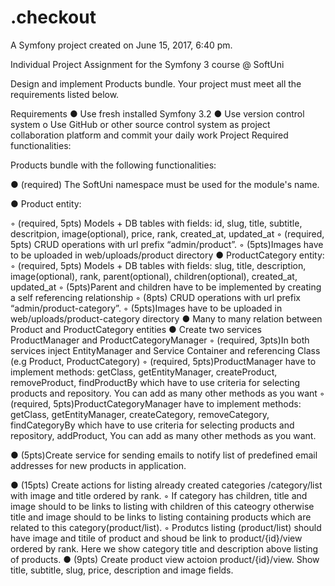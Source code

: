 .checkout
=========

A Symfony project created on June 15, 2017, 6:40 pm.

Individual Project Assignment for the Symfony 3 course @ SoftUni


Design and implement Products bundle. Your project must meet all the requirements listed below.

Requirements
●	Use fresh installed Symfony 3.2
●	Use version control system
o	Use GitHub or other source control system as project collaboration platform and commit your daily work
Project
Required functionalities:

Products bundle with the following functionalities:

●	(required) The SoftUni namespace must be used for the module's name.

●	Product entity:

◦	(required, 5pts) Models + DB tables with fields: id, slug, title, subtitle, descritpion, image(optional), price, rank, created_at, updated_at
◦	(required, 5pts) CRUD operations with url prefix “admin/product”.
◦	(5pts)Images have to be uploaded in web/uploads/product directory
●	ProductCategory entity:
◦	(required, 5pts) Models + DB tables with fields: slug, title, description, image(optional), rank, parent(optional), children(optional), created_at, updated_at
◦	(5pts)Parent and children have to be implemented by creating a self referencing
relationship
◦	(8pts) CRUD operations with url prefix “admin/product-category”.
◦	(5pts)Images have to be uploaded in web/uploads/product-category directory
●	Many to many relation between Product and ProductCategory entities
●	Create two services ProductManager and ProductCategoryManager
◦	(required, 3pts)In both services inject EntityManager and Service Container and referencing Class (e.g Product, ProductCategory)
◦	(required, 5pts)ProductManager have to implement methods: getClass,
getEntityManager, createProduct, removeProduct, findProductBy which have to use criteria for selecting products and repository. You can add as many other methods as you want
◦	(required, 5pts)ProductCategoryManager have to implement methods: getClass,
getEntityManager, createCategory, removeCategory, findCategoryBy which have to use criteria for selecting products and repository, addProduct, You can add as many other methods as you   want.

●	(5pts)Create service for sending emails to notify list of predefined email addresses for new products in application.
 
●	(15pts) Create actions for listing already created categories /category/list with image and title ordered by rank.
◦	If category has children, title and image should to be links to listing with children of this cateogry otherwise title and image should to be links to listing containing products which are related to this category(product/list).
◦	Produtcs listing (product/list) should have image and titile of product and shoud be link to product/{id}/view ordered by rank. Here we show category title and description above listing of products.
●	(9pts) Create product view actoion product/{id}/view. Show title, subtitle, slug, price, description and image fields.
